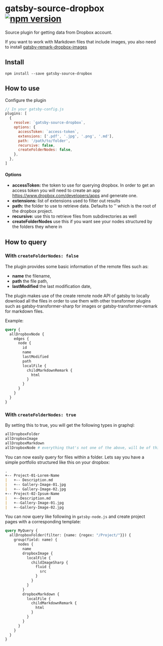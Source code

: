 # gatsby-source-dropbox [![npm version](https://badge.fury.io/js/gatsby-source-dropbox.svg)](https://badge.fury.io/js/gatsby-source-dropbox)

Source plugin for getting data from Dropbox account. 

If you want to work with Markdown files that include images, you also need to install [gatsby-remark-dropbox-images](https://www.npmjs.com/package/gatsby-remark-dropbox-images)

## Install

`npm install --save gatsby-source-dropbox`

## How to use

Configure the plugin

```javascript
// In your gatsby-config.js
plugins: [
  {
    resolve: `gatsby-source-dropbox`,
    options: {
      accessToken: `access-token`,
      extensions: ['.pdf', '.jpg', '.png', '.md'],
      path: '/path/to/folder',
      recursive: false,
      createFolderNodes: false,
    },
  },
]
```

#### Options

* **accessToken:** the token to use for querying dropbox. In order to get an access token you will need to create an app https://www.dropbox.com/developers/apps and generate one.
* **extensions:** list of extensions used to filter out results
* **path:** the folder to use to retrieve data. Defaults to '' which is the root of the dropbox project.
* **recursive:** use this to retrieve files from subdirectories as well
* **createFolderNodes** use this if you want see your nodes structured by the folders they where in

## How to query
### With `createFolderNodes: false`

The plugin provides some basic information of the remote files such as:

* **name** the filename,
* **path** the file path,
* **lastModified** the last modification date,

The plugin makes use of the create remote node API of gatsby to locally download all the files in order to use them with other transformer plugins such as gatsby-transformer-sharp for images or gatsby-transformer-remark for markdown files.

Example:

```graphql
query {
  allDropboxNode {
    edges {
      node {
        id
        name
        lastModified
        path
        localFile {
          childMarkdownRemark {
            html
          }
        }
      }
    }
  }
}
```

### With `createFolderNodes: true`

By setting this to true, you will get the following types in graphql:

```graphql
allDropboxFolder
allDropboxImage
allDropboxMarkdown
allDropboxNode # everything that's not one of the above, will be of this type
```

You can now easily query for files within a folder. Lets say you have a simple portfolio structured like this on your dropbox:

```markdown
.
+-- Project-01-Lorem-Name
|   +-- Description.md
|   +-- Gallery-Image-01.jpg
|   +-- Gallery-Image-02.jpg
+-- Project-02-Ipsum-Name
|   +--Description.md
|   +--Gallery-Image-01.jpg
|   +--Gallery-Image-02.jpg
```

You can now query like following in `gatsby-node.js` and create project pages with a corresponding template:

```graphql
query MyQuery {
  allDropboxFolder(filter: {name: {regex: "/Project/"}}) {
    group(field: name) {
      nodes {
        name
        dropboxImage {
          localFile {
            childImageSharp {
              fluid {
                src
              }
            }
          }
        }
        dropboxMarkdown {
          localFile {
            childMarkdownRemark {
              html
            }
          }
        }
      }
    }
  }
}
```


